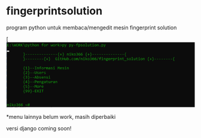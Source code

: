 # fingerprintsolution
program python untuk membaca/mengedit mesin fingerprint solution

[![alt tag](Screenshot_31.png)

*menu lainnya belum work, masih diperbaiki

versi django coming soon!
